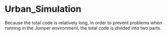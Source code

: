# Urban_Simulation

Because the total code is relatively long, in order to prevent problems when running in the Jumper environment, the total code is divided into two parts.
